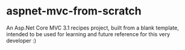 # aspnet-mvc-from-scratch
An Asp.Net Core MVC 3.1 recipes project, built from a blank template, intended to be used for learning and future reference for this very developer :)
